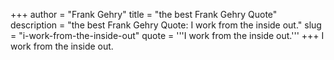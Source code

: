 +++
author = "Frank Gehry"
title = "the best Frank Gehry Quote"
description = "the best Frank Gehry Quote: I work from the inside out."
slug = "i-work-from-the-inside-out"
quote = '''I work from the inside out.'''
+++
I work from the inside out.
